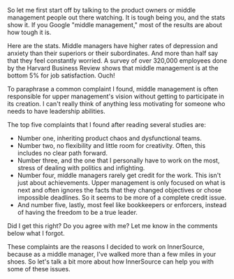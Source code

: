 So let me first start off by talking to the product owners or middle management people out there watching. 
It is tough being you, and the stats show it. 
If you Google "middle management," most of the results are about how tough it is. 

Here are the stats. 
Middle managers have higher rates of depression and anxiety than their superiors or their subordinates. 
And more than half say that they feel constantly worried. 
A survey of over 320,000 employees done by the Harvard Business Review shows that middle management is at the bottom 5% for job satisfaction. Ouch! 

To paraphrase a common complaint I found, middle management is often responsible for upper management's vision without getting to participate in its creation. 
I can't really think of anything less motivating for someone who needs to have leadership abilities. 

The top five complaints that I found after reading several studies are: 
 - Number one, inheriting product chaos and dysfunctional teams.  
 - Number two, no flexibility and little room for creativity.  Often, this includes no clear path forward.  
 - Number three, and the one that I personally have to work on the most, stress of dealing with politics and infighting. 
 - Number four, middle managers rarely get credit for the work. This isn't just about achievements. Upper management is only focused on what is next and often ignores the facts that they changed objectives or chose impossible deadlines. So it seems to be more of a complete credit issue. 
 - And number five, lastly, most feel like bookkeepers or enforcers, instead of having the freedom to be a true leader. 
 
Did I get this right? Do you agree with me? Let me know in the comments below what I forgot. 

These complaints are the reasons I decided to work on InnerSource, because as a middle manager, I've walked more than a few miles in your shoes.
So let's talk a bit more about how InnerSource can help you with some of these issues. 
